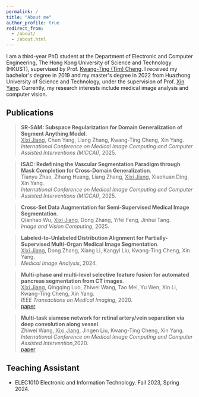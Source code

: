 ```yaml
---
permalink: /
title: "About me"
author_profile: true
redirect_from: 
  - /about/
  - /about.html
---
```


I am a third-year PhD student at the Department of Electronic and Computer Engineering, The Hong Kong University of Science and Technology (HKUST), supervised by Prof. [Kwang-Ting (Tim) Cheng](https://seng.hkust.edu.hk/about/people/faculty/tim-kwang-ting-cheng). I received my bachelor's degree in 2019 and my master's degree in 2022 from Huazhong University of Science and Technology, under the supervision of Prof. [Xin Yang](https://sites.google.com/view/xinyang). Currently, my research interests include medical image analysis and computer vision. 

## Publications

>**SR-SAM: Subspace Regularization for Domain Generalization of Segment Anything Model**. <br>
><u>Xixi Jiang</u>, Chen Yang, Liang Zhang, Kwang-Ting Cheng, Xin Yang.<br>*International Conference on Medical Image Computing and Computer Assisted Interventions (MICCAI)*, 2025.

>**ISAC: Redefining the Vascular Segmentation Paradigm through Mask Completion for Cross-Domain Generalization**. <br>
>Tianyu Zhao, Zihang Huang, Liang Zhang, <u>Xixi Jiang</u>, Xiaohuan Ding, Xin Yang.<br>*International Conference on Medical Image Computing and Computer Assisted Interventions (MICCAI)*, 2025.

>**Cross-Set Data Augmentation for Semi-Supervised Medical Image Segmentation**. <br>
>Qianhao Wu, <u>Xixi Jiang</u>, Dong Zhang, Yifei Feng, Jinhui Tang.<br>*Image and Vision Computing*, 2025.

>**Labeled-to-Unlabeled Distribution Alignment for Partially-Supervised Multi-Organ Medical Image Segmentation**. <br>
><u>Xixi Jiang</u>, Dong Zhang, Xiang Li, Kangyi Liu, Kwang-Ting Cheng, Xin Yang.<br>*Medical Image Analysis*, 2024.

>**Multi-phase and multi-level selective feature fusion for automated pancreas segmentation from CT images**. <br>
><u>Xixi Jiang</u>, Qingqing Luo, Zhiwei Wang, Tao Mei, Yu Wen, Xin Li, Kwang-Ting Cheng, Xin Yang.<br>*IEEE Transactions on Medical Imaging*, 2020.<br>[paper](https://link.springer.com/chapter/10.1007/978-3-030-59719-1_45)

>**Multi-task siamese network for retinal artery/vein separation via deep convolution along vessel**. <br>
>Zhiwei Wang, <u>Xixi Jiang</u>, Jingen Liu, Kwang-Ting Cheng, Xin Yang.<br>*International Conference on Medical Image Computing and Computer Assisted Intervention*,2020.<br>[paper](https://ieeexplore.ieee.org/stamp/stamp.jsp?arnumber=9032204) 

## Teaching Assistant

- ELEC1010 Electronic and Information Technology. Fall 2023, Spring 2024.
